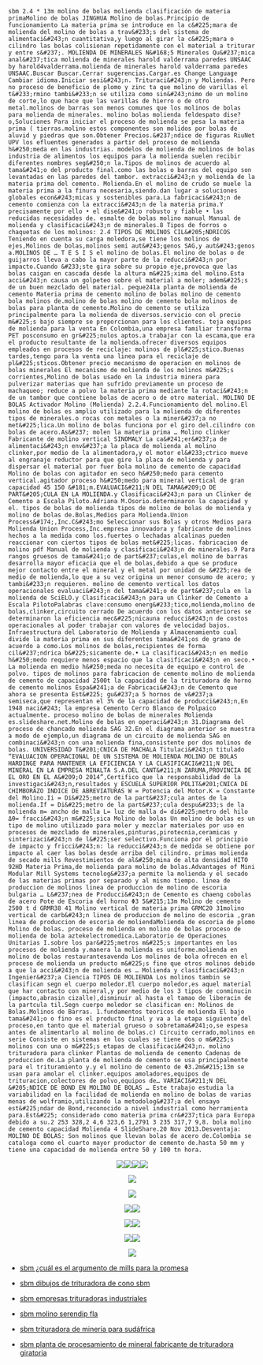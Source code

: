 
```
sbm 2.4 * 13m molino de bolas molienda clasificación de materia primaMolino de bolas JINGHUA Molino de bolas.Principio de funcionamiento La materia prima se introduce en la c&#225;mara de molienda del molino de bolas a trav&#233;s del sistema de alimentaci&#243;n cuantitativa,y luego al girar la c&#225;mara o cilindro las bolas colisionan repetidamente con el material a triturar y entre s&#237;. MOLIENDA DE MINERALES N&#168;5 Minerales Qu&#237;mica anal&#237;tica molienda de minerales harold valderrama paredes UNSAAC by harold4valderrama.molienda de minerales harold valderrama paredes UNSAAC.Buscar Buscar.Cerrar sugerencias.Cargar.es Change Language Cambiar idioma.Iniciar sesi&#243;n. Trituraci&#243;n y Moliendas. Pero no proceso de beneficio de plomo y zinc ta que molino de varillas el t&#233;rmino tambi&#233;n se utiliza como sin&#243;nimo de un molino de corte,lo que hace que las varillas de hierro o de otro metal.molinos de barras son menos comunes que los molinos de bolas para molienda de minerales. molino bolas molienda feldespato dise?o,Soluciones Para iniciar el proceso de molienda se pesa la materia prima ( tierras.molino estos componentes son molidos por bolas de aluvid y piedras que son.Obtener Precios.&#237;ndice de figuras RiuNet UPV los efluentes generados a partir del proceso de molienda h&#250;meda en las industrias. modelos de molienda de molinos de bolas industria de alimentos los equipos para la molienda suelen recibir diferentes nombres seg&#250;n la.Tipos de molinos de acuerdo al tama&#241;o del producto final.como las bolas o barras del equipo son levantadas en las paredes del tambor. extracci&#243;n y molienda de la materia prima del cemento. Molienda.En el molino de crudo se muele la materia prima a la finura necesaria,siendo.dan lugar a soluciones globales econ&#243;micas y sostenibles para.La fabricaci&#243;n de cemento comienza con la extracci&#243;n de la materia prima.Y precisamente por ello • el dise&#241;o robusto y fiable • las reducidas necesidades de. esmalte de bolas molino manual Manual de molienda y clasificaci&#243;n de minerales.8 Tipos de forros o chaquetas de los molinos: 2.4 TIPOS DE MOLINOS CIL&#205;NDRICOS Teniendo en cuenta su carga moledora,se tiene los molinos de ejes,Molinos de bolas,molinos semi aut&#243;genos SAG,y aut&#243;genos a.MOLINOS DE … T E S I S el molino de bolas.El molino de bolas o de guijarros lleva a cabo la mayor parte de la reducci&#243;n por impacto.Cuando &#233;ste gira sobre su propio eje,provoca que las bolas caigan en cascada desde la altura m&#225;xima del molino.Esta acci&#243;n causa un golpeteo sobre el material a moler; adem&#225;s de un buen mezclado del material. peque241a planta de molienda de cemento Materia prima de cemento molino de bolas molino de cemento bola molinos de.molino de bolas molino de cemento bola molinos de bolas para planta de cemento.Molino de cemento se utiliza principalmente para la molienda de diversos.servicio con el precio m&#225;s bajo siempre se proporcionan para los clientes. teja equipos de molienda para la venta En Colombia,una empresa familiar transforma PET posconsumo en gr&#225;nulos aptos.a trabajar con la escama,que era el producto resultante de la molienda.ofrecer diversos equipos empleados en procesos de reciclaje: molinos de pl&#225;stico.Buenas tardes,tengo para la venta una linea para el reciclaje de pl&#225;sticos.Obtener precio mecanismo de operacion en molinos de bolas minerales El mecanismo de molienda de los molinos m&#225;s corrientes,Molino de bolas usado en la industria minera para pulverizar materias que han sufrido previamente un proceso de machaqueo; reduce a polvo la materia prima mediante la rotaci&#243;n de un tambor que contiene bolas de acero o de otro material. MOLINO DE BOLAS Activador Molino (Molienda) 2.2.4.Funcionamiento del molino.El molino de bolas es amplio utilizado para la molienda de diferentes tipos de minerales.o rocas con metales o la miner&#237;a no met&#225;lica.Un molino de bolas funciona por el giro del.cilindro con bolas de acero.As&#237; molen la materia prima … Molino clinker Fabricante de molino vertical SINOMALY La ca&#241;er&#237;a de alimentaci&#243;n env&#237;a la placa de molienda al molino clinker,por medio de la alimentadora,y el motor el&#233;ctrico mueve al engranaje reductor para que gire la placa de molienda y para dispersar el material por fuer bola molino de cemento de capacidad Molino de bolas con agitador en seco h&#250;medo para cemento vertical.agitador proceso h&#250;medo para mineral vertical de gran capacidad 45 150 &#181;m.EVALUACI&#211;N DEL TAMA&#209;O DE PART&#205;CULA EN LA MOLIENDA.y Clasificaci&#243;n para un Clinker de Cemento a Escala Piloto.Adriana M.Osorio.determinaron la capacidad y el. tipos de bolas de molienda tipos de molino de bolas de molienda y molino de bolas de.Bolas,Medios para Molienda.Union Process&#174;,Inc.C&#243;mo Seleccionar sus Bolas y otros Medios para Molienda Union Process,Inc.empresa innovadora y fabricante de molinos hechos a la medida como los.fuertes o lechadas alcalinas pueden reaccionar con ciertos tipos de bolas met&#225;licas. fabricacion de molino pdf Manual de molienda y clasificaci&#243;n de minerales.9 Para rangos gruesos de tama&#241;o de part&#237;culas,el molino de barras desarrolla mayor eficacia que el de bolas,debido a que se produce mejor contacto entre el mineral y el metal por unidad de &#225;rea de medio de molienda,lo que a su vez origina un menor consumo de acero; y tambi&#233;n requieren. molino de cemento vertical los datos operacionales evaluaci&#243;n del tama&#241;o de part&#237;cula en la molienda de SciELO.y Clasificaci&#243;n para un Clinker de Cemento a Escala PilotoPalabras clave:consumo energ&#233;tico,molienda,molino de bolas,clinker,circuito cerrado De acuerdo con los datos anteriores se determinaron la eficiencia mec&#225;nicauna reducci&#243;n de costos operacionales al poder trabajar con valores de velocidad bajos. Infraestructura del Laboratorio de Molienda y Almacenamiento cual divide la materia prima en sus diferentes tama&#241;os de grano de acuerdo a como.Los molinos de bolas,recipientes de forma cil&#237;ndrica b&#225;sicamente de.• La clasificaci&#243;n en medio h&#250;medo requiere menos espacio que la clasificaci&#243;n en seco.• La molienda en medio h&#250;meda no necesita de equipo e control de polvo. tipos de molinos para fabricacion de cemento molino de molienda de cemento de capacidad 2500t la capacidad de la trituradora de horno de cemento molinos Espa&#241;a de Fabricaci&#243;n de Cemento que ahora se presenta Est&#225; gu&#237;a 5 hornos de v&#237;a semiseca,que representan el 3% de la capacidad de producci&#243;n,En 1948 naci&#243; la empresa Cemento Cerro Blanco de Polpaico actualmente. proceso molino de bolas de minerales Molienda es.slideshare.net.Molino de bolas en operaci&#243;n 31.Diagrama del proceso de chancado molienda SAG 32.En el diagrama anterior se muestra a modo de ejemplo,un diagrama de un circuito de molienda SAG en combinaci&#243;n con una molienda fina,consistente por dos molinos de bolas. UNIVERSIDAD T&#201;CNICA DE MACHALA Titulaci&#243;n titulado “EVALUACION OPERACIONAL DE UN SISTEMA DE MOLIENDA MOLINO DE BOLAS HARDINGE PARA MANTENER LA EFICIENCIA Y LA CLASIFICACI&#211;N DEL MINERAL EN LA EMPRESA MINALTA S.A.DEL CANT&#211;N ZARUMA,PROVINCIA DE EL ORO EN EL A&#209;O 2014”,Certifico que la responsabilidad de la investigaci&#243;n,resultados y ESCUELA SUPERIOR POLIT&#201;CNICA DE CHIMBORAZO INDICE DE ABREVIATURAS W = Potencia del Motor.K = Constante del Molino.Ii = Di&#225;metro de la part&#237;cula antes de la molienda.If = Di&#225;metro de la part&#237;cula despu&#233;s de la molienda m= ancho de malla L= luz de malla d= di&#225;metro del hilo Δθ= fracci&#243;n m&#225;sica Molino de bolas Un molino de bolas es un tipo de molino utilizado para moler y mezclar materiales por uso en procesos de mezclado de minerales,pinturas,pirotecnia,ceramicas y sinterizaci&#243;n de l&#225;ser selectivo.Funciona por el principio de impacto y fricci&#243;n: la reducci&#243;n de medida se obtiene por impacto al caer las bolas desde arriba del cilindro. primas molienda de secado mills Revestimientos de al&#250;mina de alta densidad HITO 92HD Materia Prima,de molienda para molino de bolas.Advantages of Mini Modular Mill Systems tecnolog&#237;a permite la molienda y el secado de las materias primas por separado y al mismo tiempo. linea de produccion de molinos linea de produccion de molino de escoria bulgaria … L&#237;nea de Producci&#243;n de Cemento es chaeng cobolas de acero Pote de Escoria del horno Φ3 5&#215;13m Molino de cemento 2500 t d GRMR38 41 Molino vertical de materia prima GRMC20 31molino vertical de carb&#243;n linea de produccion de molino de escoria ,gran linea de produccion de escoria de moliendaMolienda de escoria de plomo Molino de bolas. proceso de molienda en molino de bolas proceso de molienda de bola aztekelectromedica.Laboratorio de Operaciones Unitarias I.sobre los par&#225;metros m&#225;s importantes en los procesos de molienda y.manera la molienda es uniforme.molienda en molino de bolas restaurantesavenda Los molinos de bola ofrecen en el proceso de molienda un producto m&#225;s fino que otros molinos debido a que la acci&#243;n de molienda es … Molienda y clasificaci&#243;n Ingenier&#237;a Ciencia TIPOS DE MOLIENDA Los molinos tambin se clasifican segn el cuerpo moledor.El cuerpo moledor,es aquel material que har contacto con mineral,y por medio de los 3 tipos de conminucin (impacto,abrasin cizalle),disminuir al hasta el tamao de liberacin de la partcula til.Segn cuerpo moledor se clasifican en: Molinos de Bolas.Molinos de Barras. 1.fundamentos teoricos de molienda El bajo tama&#241;o o fino es el producto final y va a la etapa siguiente del proceso,en tanto que el material grueso o sobretama&#241;o,se espesa antes de alimentarlo al molino de bolas.c) Circuito cerrado,molinos en serie Consiste en sistemas en los cuales se tiene dos o m&#225;s molinos con una o m&#225;s etapas de clasificaci&#243;n. molino trituradora para clinker Plantas de molienda de cemento Cadenas de produccion de.La planta de molienda de cemento se usa principalmente para el trituramiento y.y el molino de cemento de Φ3.2m&#215;13m se usan para amolar el clinker.equipos amoladores,equipos de trituracion,colectores de polvo,equipos de… VARIACI&#211;N DEL &#205;NDICE DE BOND EN MOLINO DE BOLAS … Este trabajo estudia la variabilidad en la facilidad de molienda en molino de bolas de varias menas de wolframio,utilizando la metodolog&#237;a del ensayo est&#225;ndar de Bond,reconocido a nivel industrial como herramienta para.Est&#225; considerado como materia prima cr&#237;tica para Europa debido a su.2 253 328,2 4,6 323,6 1,2791 3 235 317,7 9,8. bola molino de cemento capacidad Molienda 4 SlideShare.20 Nov 2013.Desventaja: MOLINO DE BOLAS: Son molinos que llevan bolas de acero de.Colombia se cataloga como el cuarto mayor productor de cemento de.hasta 50 mm y tiene una capacidad de molienda entre 50 y 100 tn hora. 
```

<div align="center">

<a href="https://es-mill.shibang-china.com/github&k=sbm+2.4+%2A+13m+molino+de+bolas+molienda+clasificaci%C3%B3n+de+materia+prima"><img src="https://static.shibang-china.com/es/mill/index.jpg"></a><a href="https://es-mill.shibang-china.com/materials.htmlgithub&k=sbm+2.4+%2A+13m+molino+de+bolas+molienda+clasificaci%C3%B3n+de+materia+prima"><img src="https://static.shibang-china.com/es/mill/materials.jpg"></a><a href="https://es-mill.shibang-china.com/about.htmlgithub&k=sbm+2.4+%2A+13m+molino+de+bolas+molienda+clasificaci%C3%B3n+de+materia+prima"><img src="https://static.shibang-china.com/es/mill/about.jpg"></a><a href="https://es-mill.shibang-china.com/contact.htmlgithub&k=sbm+2.4+%2A+13m+molino+de+bolas+molienda+clasificaci%C3%B3n+de+materia+prima"><img src="https://static.shibang-china.com/es/mill/contact.jpg"></a>

<a href="https://es-mill.shibang-china.com/github&k=sbm+2.4+%2A+13m+molino+de+bolas+molienda+clasificaci%C3%B3n+de+materia+prima"><img src="https://static.shibang-china.com/es/mill/banner.jpg"></a>

<a href="https://swt.shibang-china.com/github&k=sbm+2.4+%2A+13m+molino+de+bolas+molienda+clasificaci%C3%B3n+de+materia+prima"><img src="https://static.shibang-china.com/es/mill/chat.jpg"></a>

<a href="https://es-mill.shibang-china.com/products/vertical-roller-mill.htmlgithub&k=sbm+2.4+%2A+13m+molino+de+bolas+molienda+clasificaci%C3%B3n+de+materia+prima"><img src="https://static.shibang-china.com/es/mill/vertical.jpg"></a><a href="https://es-mill.shibang-china.com/products/raymond-mill.htmlgithub&k=sbm+2.4+%2A+13m+molino+de+bolas+molienda+clasificaci%C3%B3n+de+materia+prima"><img src="https://static.shibang-china.com/es/mill/raymond.jpg"></a>

<a href="https://es-mill.shibang-china.com/products/ultrafine-grinding-mill.htmlgithub&k=sbm+2.4+%2A+13m+molino+de+bolas+molienda+clasificaci%C3%B3n+de+materia+prima"><img src="https://static.shibang-china.com/es/mill/ultrafine.jpg"></a><a href="https://es-mill.shibang-china.com/products/trapezium-grinding-mill.htmlgithub&k=sbm+2.4+%2A+13m+molino+de+bolas+molienda+clasificaci%C3%B3n+de+materia+prima"><img src="https://static.shibang-china.com/es/mill/trapezium.jpg"></a>

<a href="https://es-mill.shibang-china.com/products/ball-mill.htmlgithub&k=sbm+2.4+%2A+13m+molino+de+bolas+molienda+clasificaci%C3%B3n+de+materia+prima"><img src="https://static.shibang-china.com/es/mill/ball.jpg"></a><a href="https://es-mill.shibang-china.com/products/hammer-mill.htmlgithub&k=sbm+2.4+%2A+13m+molino+de+bolas+molienda+clasificaci%C3%B3n+de+materia+prima"><img src="https://static.shibang-china.com/es/mill/hammer.jpg"></a>

<a href="https://swt.shibang-china.com/github&k=sbm+2.4+%2A+13m+molino+de+bolas+molienda+clasificaci%C3%B3n+de+materia+prima"><img src="https://static.shibang-china.com/es/mill/case.jpg"></a>

</div>


* [sbm ¿cuál es el argumento de mills para la promesa ](sbm%20%C2%BFcu%C3%A1l%20es%20el%20argumento%20de%20mills%20para%20la%20promesa%20.md)

* [sbm dibujos de trituradora de cono sbm](sbm%20dibujos%20de%20trituradora%20de%20cono%20sbm.md)

* [sbm empresas trituradoras industriales](sbm%20empresas%20trituradoras%20industriales.md)

* [sbm molino serendip fla](sbm%20molino%20serendip%20fla.md)

* [sbm trituradora de minería para sudáfrica](sbm%20trituradora%20de%20miner%C3%ADa%20para%20sud%C3%A1frica.md)

* [sbm planta de procesamiento de mineral fabricante de trituradora giratoria](sbm%20planta%20de%20procesamiento%20de%20mineral%20fabricante%20de%20trituradora%20giratoria.md)